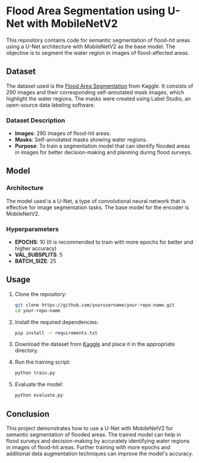 # Flood Area Segmentation using U-Net with MobileNetV2

This repository contains code for semantic segmentation of flood-hit areas using a U-Net architecture with MobileNetV2 as the base model. The objective is to segment the water region in images of flood-affected areas.

## Dataset

The dataset used is the [Flood Area Segmentation](https://www.kaggle.com/datasets/faizalkarim/flood-area-segmentation) from Kaggle. It consists of 290 images and their corresponding self-annotated mask images, which highlight the water regions. The masks were created using Label Studio, an open-source data labeling software.

### Dataset Description

- **Images**: 290 images of flood-hit areas.
- **Masks**: Self-annotated masks showing water regions.
- **Purpose**: To train a segmentation model that can identify flooded areas in images for better decision-making and planning during flood surveys.

## Model

### Architecture

The model used is a U-Net, a type of convolutional neural network that is effective for image segmentation tasks. The base model for the encoder is MobileNetV2.

### Hyperparameters

- **EPOCHS**: 10 (It is recommended to train with more epochs for better and higher accuracy)
- **VAL_SUBSPLITS**: 5
- **BATCH_SIZE**: 25

## Usage

1. Clone the repository:
    ```bash
    git clone https://github.com/yourusername/your-repo-name.git
    cd your-repo-name
    ```

2. Install the required dependencies:
    ```bash
    pip install -r requirements.txt
    ```

3. Download the dataset from [Kaggle](https://www.kaggle.com/datasets/faizalkarim/flood-area-segmentation) and place it in the appropriate directory.

4. Run the training script:
    ```bash
    python train.py
    ```

5. Evaluate the model:
    ```bash
    python evaluate.py
    ```

## Conclusion

This project demonstrates how to use a U-Net with MobileNetV2 for semantic segmentation of flooded areas. The trained model can help in flood surveys and decision-making by accurately identifying water regions in images of flood-hit areas. Further training with more epochs and additional data augmentation techniques can improve the model's accuracy.

